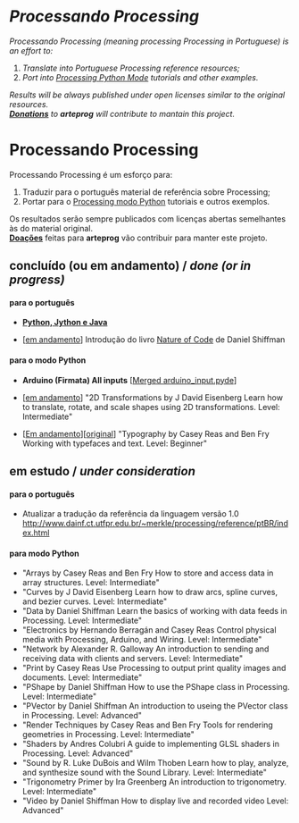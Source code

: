 # *Processando Processing*
*Processando Processing (meaning processing Processing in Portuguese) is an effort to:*
1. *Translate into Portuguese Processing reference resources;*
2. *Port into [Processing Python Mode](http://py.processing.org) tutorials and other examples.*

*Results will be always published under open licenses similar to the original resources.<br>
[<b>Donations</b>](http://patreon.com/arteprog) to <b>arteprog</b> will contribute to mantain this project.*

# Processando Processing

Processando Processing é um esforço para: 

1. Traduzir para o português material de referência sobre Processing;
2. Portar para o [Processing modo Python](abav.lugaralgum.com/como-instalar-o-processing-modo-python/) tutoriais e outros exemplos. 

Os resultados serão sempre publicados com licenças abertas semelhantes às do material original.<br>
[**Doações**](http://patreon.com/arteprog) feitas para **arteprog** vão contribuir para manter este projeto.

## concluído (ou em andamento) / *done (or in progress)*


#### para o português ####

* [**Python, Jython e Java**](https://github.com/arteprog/Processando-Processing/blob/master/tutoriais-PT/python-Python_Jython_e_Java.md) 

* [[em andamento](https://github.com/arteprog/Processando-Processing/tree/master/natureza-do-codigo)] Introdução do livro [Nature of Code](http://natureofcode.com) de Daniel Shiffman


#### para o modo Python ####

* **Arduino (Firmata) All inputs** [[Merged arduino_input.pyde](https://github.com/jdf/processing.py/commit/f6f59dc45844b8ee40a8b7cb47ccd9ddbd026416)]

* [[em andamento](https://docs.google.com/document/d/1uZTAGvQTYj7FcSEZSF7wBlbZKHOXMsUqz3Apfwbfm24/)] "2D Transformations
 by J David Eisenberg
 Learn how to translate, rotate, and scale shapes using 2D transformations.
 Level: Intermediate"

* [[Em andamento](https://docs.google.com/document/d/14MYeJQPlA57-pYYm_UPt0u3sVynIxVIU8gras3ERAFQ/pub)][[original](https://processing.org/tutorials/typography/)] "Typography
 by Casey Reas and Ben Fry
 Working with typefaces and text.
 Level: Beginner"


## em estudo / *under consideration*

#### para o português ####

* Atualizar a tradução da referência da linguagem versão 1.0 http://www.dainf.ct.utfpr.edu.br/~merkle/processing/reference/ptBR/index.html

#### para modo Python ####

* "Arrays
 by Casey Reas and Ben Fry
 How to store and access data in array structures.
 Level: Intermediate"
* "Curves
 by J David Eisenberg
 Learn how to draw arcs, spline curves, and bezier curves.
 Level: Intermediate"
* "Data
 by Daniel Shiffman
 Learn the basics of working with data feeds in Processing.
 Level: Intermediate"
* "Electronics
 by Hernando Berragán and Casey Reas
 Control physical media with Processing, Arduino, and Wiring.
 Level: Intermediate"
* "Network
 by Alexander R. Galloway
 An introduction to sending and receiving data with clients and servers.
 Level: Intermediate"
* "Print
 by Casey Reas
 Use Processing to output print quality images and documents.
 Level: Intermediate"
* "PShape
 by Daniel Shiffman
 How to use the PShape class in Processing.
 Level: Intermediate"
* "PVector
 by Daniel Shiffman
 An introduction to useing the PVector class in Processing.
 Level: Advanced"
* "Render Techniques
 by Casey Reas and Ben Fry
 Tools for rendering geometries in Processing.
 Level: Intermediate"
* "Shaders
 by Andres Colubri
 A guide to implementing GLSL shaders in Processing.
 Level: Advanced"
* "Sound
 by R. Luke DuBois and Wilm Thoben
 Learn how to play, analyze, and synthesize sound with the Sound Library.
 Level: Intermediate"
* "Trigonometry Primer
 by Ira Greenberg
 An introduction to trigonometry.
 Level: Intermediate"
* "Video
 by Daniel Shiffman
 How to display live and recorded video
 Level: Advanced"
